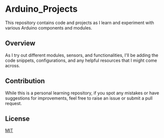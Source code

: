 # Arduino_Projects
This repository contains code and projects as I learn and experiment with various Arduino components and modules.

## Overview

As I try out different modules, sensors, and functionalities, I'll be adding the code snippets, configurations, and any helpful resources that I might come across.

## Contribution

While this is a personal learning repository, if you spot any mistakes or have suggestions for improvements, feel free to raise an issue or submit a pull request.

## License

[MIT](https://choosealicense.com/licenses/mit/)
